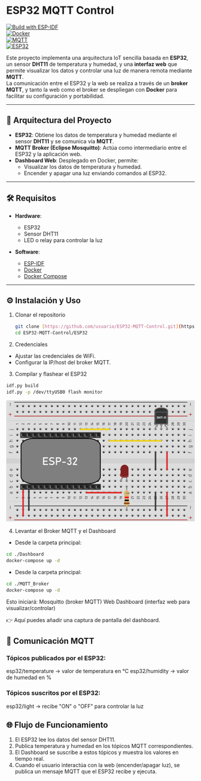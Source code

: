 # ESP32 MQTT Control

[![Build with ESP-IDF](https://img.shields.io/badge/build-ESP--IDF-blue?logo=espressif)](https://docs.espressif.com/projects/esp-idf/en/latest/esp32/get-started/)  
[![Docker](https://img.shields.io/badge/Docker-ready-blue?logo=docker)](https://www.docker.com/)  
[![MQTT](https://img.shields.io/badge/MQTT-protocol-purple?logo=eclipsemosquitto)](https://mqtt.org/)  
[![ESP32](https://img.shields.io/badge/board-ESP32-orange?logo=espressif)](https://www.espressif.com/en/products/socs/esp32)  

Este proyecto implementa una arquitectura IoT sencilla basada en **ESP32**, un sensor **DHT11** de temperatura y humedad, y una **interfaz web** que permite visualizar los datos y controlar una luz de manera remota mediante **MQTT**.  
La comunicación entre el ESP32 y la web se realiza a través de un **broker MQTT**, y tanto la web como el broker se despliegan con **Docker** para facilitar su configuración y portabilidad.

---

## 🚀 Arquitectura del Proyecto

- **ESP32**: Obtiene los datos de temperatura y humedad mediante el sensor **DHT11** y se comunica vía **MQTT**.  
- **MQTT Broker (Eclipse Mosquitto)**: Actúa como intermediario entre el ESP32 y la aplicación web.  
- **Dashboard Web**: Desplegado en Docker, permite:
  - Visualizar los datos de temperatura y humedad.
  - Encender y apagar una luz enviando comandos al ESP32.  

---

## 🛠️ Requisitos

- **Hardware**:
  - ESP32
  - Sensor DHT11
  - LED o relay para controlar la luz

- **Software**:
  - [ESP-IDF](https://docs.espressif.com/projects/esp-idf/en/latest/esp32/get-started/)
  - [Docker](https://docs.docker.com/get-docker/)
  - [Docker Compose](https://docs.docker.com/compose/)

---

## ⚙️ Instalación y Uso

1. Clonar el repositorio
   ```bash
   git clone [https://github.com/usuario/ESP32-MQTT-Control.git](https://github.com/AlejandroMB02/ESP32-MQTT-Control)
   cd ESP32-MQTT-Control/ESP32
2. Credenciales
  - Ajustar las credenciales de WiFi.
  - Configurar la IP/host del broker MQTT.
3. Compilar y flashear el ESP32
  ```bash
  idf.py build
  idf.py -p /dev/ttyUSB0 flash monitor
  ```

![ProtoBoard](docs/protoboard.png)

4. Levantar el Broker MQTT y el Dashboard
  - Desde la carpeta principal:
  ```bash
  cd ./Dashboard
  docker-compose up -d
  ```
  - Desde la carpeta principal:
  ```bash
  cd ./MQTT_Broker
  docker-compose up -d
  ```
  Esto iniciará:
  Mosquitto (broker MQTT)
  Web Dashboard (interfaz web para visualizar/controlar)

👉 Aquí puedes añadir una captura de pantalla del dashboard.

## 📡 Comunicación MQTT

### Tópicos publicados por el ESP32:

esp32/temperature → valor de temperatura en °C
esp32/humidity → valor de humedad en %

### Tópicos suscritos por el ESP32:

esp32/light → recibe "ON" o "OFF" para controlar la luz

## 🌐 Flujo de Funcionamiento

1. El ESP32 lee los datos del sensor DHT11.
2. Publica temperatura y humedad en los tópicos MQTT correspondientes.
3. El Dashboard se suscribe a estos tópicos y muestra los valores en tiempo real.
4. Cuando el usuario interactúa con la web (encender/apagar luz), se publica un mensaje MQTT que el ESP32 recibe y ejecuta.



